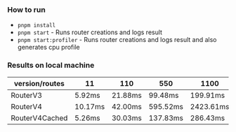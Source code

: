 ### How to run

* `pnpm install`
* `pnpm start` - Runs router creations and logs result
* `pnpm start:profiler` - Runs router creations and logs result and also generates cpu profile


### Results on local machine

| version/routes| 11       | 110      | 550      | 1100      | 2200      |
|---------------|----------|----------|----------|-----------|-----------|
| RouterV3      | 5.92ms   | 21.88ms  | 99.48ms  | 199.91ms  | 405.28ms  |
| RouterV4      | 10.17ms  | 42.00ms  | 595.52ms | 2423.61ms | 9639.21ms |
| RouterV4Cached| 5.26ms   | 30.03ms  | 137.83ms | 286.43ms  | 571.68ms  |
